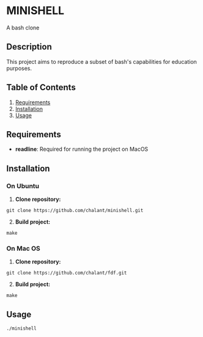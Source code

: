 # MINISHELL
A bash clone
## Description
This project aims to reproduce a subset of bash's capabilities for education purposes.
## Table of Contents
1. [Requirements](#installation)
2. [Installation](#requirements)
3. [Usage](#usage)

## Requirements
- **readline**: Required for running the project on MacOS

## Installation
### On Ubuntu
1. **Clone repository:**
```
git clone https://github.com/chalant/minishell.git
```
2. **Build project:**
```
make
```
### On Mac OS

1. **Clone repository:**
```
git clone https://github.com/chalant/fdf.git
```
2. **Build project:**
```
make
```
## Usage
```
./minishell
```
